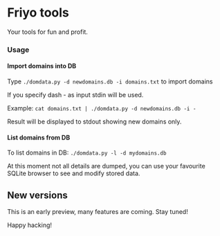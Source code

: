 Friyo tools
===========

Your tools for fun and profit.



### Usage

#### Import domains into DB


Type `./domdata.py -d newdomains.db -i domains.txt` to import domains

If you specify dash - as input stdin will be used.

Example: `cat domains.txt | ./domdata.py -d newdomains.db -i -`

Result will be displayed to stdout showing new domains only.


#### List domains from DB

To list domains in DB: `./domdata.py -l -d mydomains.db`

At this moment not all details are dumped, you can use your favourite SQLite browser to see and modify stored data.


New versions
------------

This is an early preview, many features are coming. Stay tuned!

Happy hacking!
